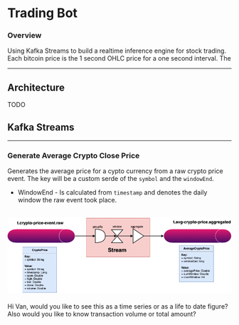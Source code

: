 # Trading Bot

### Overview

Using Kafka Streams to build a realtime inference engine for stock trading. Each bitcoin price is the 1 second OHLC price for a one second interval. The  

---

## Architecture

TODO

## Kafka Streams
___
### Generate Average Crypto Close Price

Generates the average price for a cypto currency from a raw crypto price event. 
The key will be a custom serde of the `symbol` and the `windowEnd`.
* WindowEnd - Is calculated from `timestamp` and denotes the daily window the raw event took place. 

![image](assets/BitcoinStreamsTopology.png)
--

Hi Van, would you like to see this as a time series or as a life to date figure? Also would you like to know transaction volume or total amount? 
